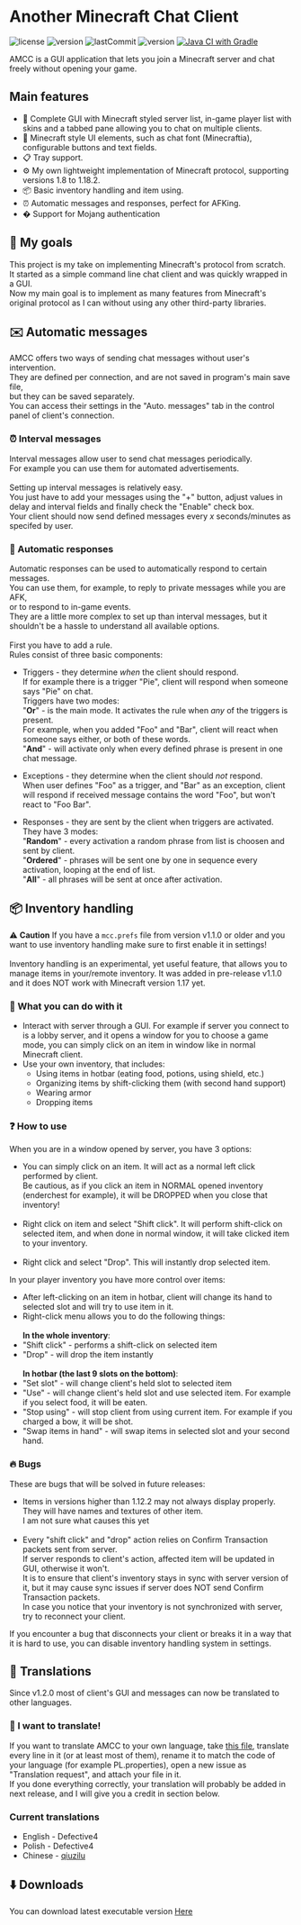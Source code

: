 ﻿# Another Minecraft Chat Client
![license](https://img.shields.io/github/license/Defective4/Minecraft-Chat-Client)
![version](https://img.shields.io/github/v/release/Defective4/Minecraft-Chat-Client)
![lastCommit](https://img.shields.io/github/last-commit/Defective4/Minecraft-Chat-Client)
![version](https://img.shields.io/badge/latest_mc_version-1.18.2-success)
[![Java CI with Gradle](https://github.com/Defective4/Another-Minecraft-Chat-Client/actions/workflows/gradle.yml/badge.svg)](https://github.com/Defective4/Another-Minecraft-Chat-Client/actions/workflows/gradle.yml)

AMCC is a GUI application that lets you join a Minecraft server and chat freely without opening your game.

## Main features
* 📖 Complete GUI with Minecraft styled server list, in-game player list with skins and a tabbed pane allowing you to chat on multiple clients.
* 🎨 Minecraft style UI elements, such as chat font (Minecraftia), configurable buttons and text fields.
* 📋 Tray support.
* ⚙️ My own lightweight implementation of Minecraft protocol, supporting versions 1.8 to 1.18.2.
* 📦 Basic inventory handling and item using.
* ⏰ Automatic messages and responses, perfect for AFKing.
* � Support for Mojang authentication

## 📙 My goals
This project is my take on implementing Minecraft's protocol from scratch.<br>
It started as a simple command line chat client and was quickly wrapped in a GUI.<br>
Now my main goal is to implement as many features from Minecraft's original protocol as I can
without using any other third-party libraries.

##	✉️ Automatic messages
AMCC offers two ways of sending chat messages without user's intervention.<br>
They are defined per connection, and are not saved in program's main save file,<br>
but they can be saved separately.<br>
You can access their settings in the "Auto. messages" tab in the control panel of client's connection.<br>

### ⏰ Interval messages
Interval messages allow user to send chat messages periodically.<br>
For example you can use them for automated advertisements.<br><br>
Setting up interval messages is relatively easy.<br>
You just have to add your messages using the "+" button, adjust values in delay and interval fields and finally check the "Enable" check box.<br>
Your client should now send defined messages every *x* seconds/minutes as specifed by user.<br>

### 🔔 Automatic responses
Automatic responses can be used to automatically respond to certain messages.<br>
You can use them, for example, to reply to private messages while you are AFK,<br>
or to respond to in-game events.<br>
They are a little more complex to set up than interval messages, but it shouldn't be a hassle to understand all available options.<br><br>
First you have to add a rule.<br>
Rules consist of three basic components:<br>

- Triggers - they determine *when* the client should respond.<br>
If for example there is a trigger "Pie", client will respond when someone says "Pie" on chat.<br>
Triggers have two modes:<br>
"**Or**" - is the main mode. It activates the rule when *any* of the triggers is present.<br>
For example, when you added "Foo" and "Bar", client will react when someone says either, or both of these words.<br>
"**And**" - will activate only when every defined phrase is present in one chat message.<br>

- Exceptions - they determine when the client should *not* respond.<br>
When user defines "Foo" as a trigger, and "Bar" as an exception, client will respond if received message contains the word "Foo", but won't react to "Foo Bar".<br>

- Responses - they are sent by the client when triggers are activated.<br>
They have 3 modes:<br>
"**Random**" - every activation a random phrase from list is choosen and sent by client.<br>
"**Ordered**" - phrases will be sent one by one in sequence every activation, looping at the end of list.<br>
"**All**" - all phrases will be sent at once after activation.<br>

## 📦 Inventory handling
⚠️ **Caution** If you have a `mcc.prefs` file from version v1.1.0 or older and you want to use inventory handling make sure to first enable it in settings!<br><br>
Inventory handling is an experimental, yet useful feature, that allows you to manage items in your/remote inventory.
It was added in pre-release v1.1.0 and it does NOT work with Minecraft version 1.17 yet.

### 🔌 What you can do with it
* Interact with server through a GUI. For example if server you connect to is a lobby server, and it opens a
  window for you to choose a game mode, you can simply click on an item in window like in normal Minecraft client.
* Use your own inventory, that includes:
    * Using items in hotbar (eating food, potions, using shield, etc.)
    * Organizing items by shift-clicking them (with second hand support)
    * Wearing armor
    * Dropping items
 
### ❓ How to use
When you are in a window opened by server, you have 3 options:
  * You can simply click on an item. It will act as a normal left click performed by client.<br>
    Be cautious, as if you click an item in NORMAL opened inventory (enderchest for example), it will be DROPPED when you close that inventory!<br><br>
  * Right click on item and select "Shift click". It will perform shift-click on selected item, and when done in normal window, it will take
    clicked item to your inventory.<br><br>
  * Right click and select "Drop". This will instantly drop selected item.

In your player inventory you have more control over items:
  * After left-clicking on an item in hotbar, client will change its hand to selected slot and will try to use item in it.
  * Right-click menu allows you to do the following things:<br><br>
   **In the whole inventory**:<br>
   * "Shift click" - performs a shift-click on selected item
   * "Drop" - will drop the item instantly<br><br>
   **In hotbar (the last 9 slots on the bottom)**:<br>
   * "Set slot" - will change client's held slot to selected item
   * "Use" - will change client's held slot and use selected item. For example if you select food, it will be eaten.
   * "Stop using" - will stop client from using current item. For example if you charged a bow, it will be shot.
   * "Swap items in hand" - will swap items in selected slot and your second hand.
   
### 🔥 Bugs
These are bugs that will be solved in future releases:
  * Items in versions higher than 1.12.2 may not always display properly. They will have names and textures of other item.<br>
    I am not sure what causes this yet<br><br>
  * Every "shift click" and "drop" action relies on Confirm Transaction packets sent from server.<br>
    If server responds to client's action, affected item will be updated in GUI, otherwise it won't.<br>
    It is to ensure that client's inventory stays in sync with server version of it, but it may cause sync issues if server does NOT send Confirm Transaction packets.<br>
    In case you notice that your inventory is not synchronized with server, try to reconnect your client.<br>
    
If you encounter a bug that disconnects your client or breaks it in a way that it is hard to use, you can disable inventory handling system in settings.

## 📓 Translations
Since v1.2.0 most of client's GUI and messages can now be translated to other languages.

### 📖 I want to translate!
If you want to translate AMCC to your own language, take [this file](https://raw.githubusercontent.com/Defective4/Another-Minecraft-Chat-Client/master/src/main/resources/resources/lang/EN.properties), translate every line in it (or at least most of them), rename it to match the code of your language (for example PL.properties), open a new issue as "Translation request", and attach your file in it.<br>
If you done everything correctly, your translation will probably be added in next release, and I will give you a credit in section below.

### Current translations
  * English - Defective4
  * Polish - Defective4
  * Chinese - [qiuzilu](https://github.com/qiuzilu)

## ⬇️ Downloads
You can download latest executable version [Here](https://github.com/Defective4/Minecraft-Chat-Client/releases)
